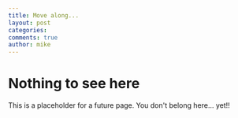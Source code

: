 ```yaml
---
title: Move along...
layout: post
categories:
comments: true
author: mike
---
```


# Nothing to see here

This is a placeholder for a future page. You don't belong here... yet!!

